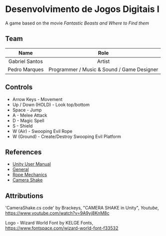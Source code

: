 # Desenvolvimento de Jogos Digitais I

A game based on the movie *Fantastic Beasts and Where to Find them*

## Team

|Name|Role|
|:-:|:-:|
|Gabriel Santos|Artist|
|Pedro Marques|Programmer / Music & Sound / Game Designer|

## Controls

- Arrow Keys        - Movement
- Up / Down (HOLD)  - Look top/bottom
- Space             - Jump
- A                 - Melee Attack
- D                 - Magic Spell
- S                 - Shield
- W (Air)           - Swooping Evil Rope
- W (Ground)        - Create/Destroy Swooping Evil Platform

## References

- [Unity User Manual](https://docs.unity3d.com/Manual/index.html)
- [General](https://www.youtube.com/channel/UCpk5Rkg8kjbrm6kNPsNU_EQ)
- [Rope Mechanics](https://www.youtube.com/watch?v=sHhzWlrTgJo)
- [Camera Shake](https://www.youtube.com/watch?v=9A9yj8KnM8c)

## Attributions

'CameraShake.cs code' by Brackeys, "CAMERA SHAKE in Unity", _Youtube_, https://www.youtube.com/watch?v=9A9yj8KnM8c

Logo - Wizard World Font by KELGE Fonts, https://www.fontspace.com/wizard-world-font-f33532
